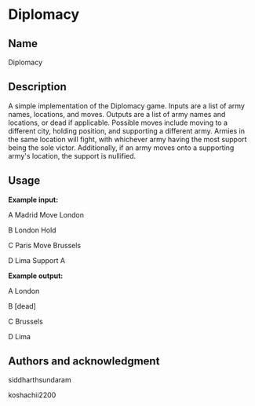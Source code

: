 # Diplomacy




## Name
Diplomacy

## Description
A simple implementation of the Diplomacy game. Inputs are a list of army names, locations, and moves. Outputs are a list of army names and locations, or dead if applicable. Possible moves include moving to a different city, holding position, and supporting a different army. Armies in the same location will fight, with whichever army having the most support being the sole victor. Additionally, if an army moves onto a supporting army's location, the support is nullified.

## Usage
**Example input:**

A Madrid Move London

B London Hold

C Paris Move Brussels

D Lima Support A


**Example output:**

A London

B [dead]

C Brussels

D Lima


## Authors and acknowledgment
siddharthsundaram

koshachii2200
